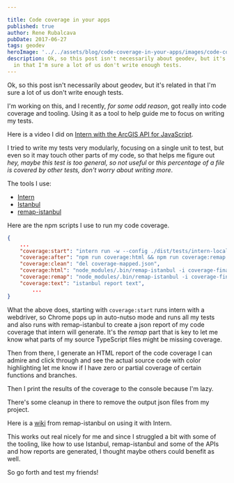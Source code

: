 ```yaml
---

title: Code coverage in your apps
published: true
author: Rene Rubalcava
pubDate: 2017-06-27
tags: geodev
heroImage: '../../assets/blog/code-coverage-in-your-apps/images/code-cov.png'
description: Ok, so this post isn't necessarily about geodev, but it's related
  in that I'm sure a lot of us don't write enough tests.
---
```


Ok, so this post isn't necessarily about geodev, but it's related in that I'm
sure a lot of us don't write enough tests.

I'm working on this, and I recently, _for some odd reason_, got really into code
coverage and tooling. Using it as a tool to help guide me to focus on writing my
tests.

Here is a video I did on
[Intern with the ArcGIS API for JavaScript](https://www.youtube.com/watch?v=Lbu02Py3q68).

I tried to write my tests very modularly, focusing on a single unit to test, but
even so it may touch other parts of my code, so that helps me figure out _hey,
maybe this test is too general, so not useful_ or _this percentage of a file is
covered by other tests, don't worry about writing more_.

The tools I use:

- [Intern](https://theintern.github.io/)
- [Istanbul](https://github.com/gotwarlost/istanbul)
- [remap-istanbul](https://github.com/SitePen/remap-istanbul)

Here are the npm scripts I use to run my code coverage.

```json
{
    ...
    "coverage:start": "intern run -w --config ./dist/tests/intern-local.js reporters=Pretty reporters=node_modules/remap-istanbul/lib/intern-reporters/JsonCoverage && npm run coverage:after",
    "coverage:after": "npm run coverage:html && npm run coverage:remap && del coverage-final.json && npm run coverage:text && npm run coverage:clean",
    "coverage:clean": "del coverage-mapped.json",
    "coverage:html": "node_modules/.bin/remap-istanbul -i coverage-final.json -t html -o html-report",
    "coverage:remap": "node_modules/.bin/remap-istanbul -i coverage-final.json -o coverage-mapped.json",
    "coverage:text": "istanbul report text",
        ...
}
```

What the above does, starting with `coverage:start` runs intern with a
webdriver, so Chrome pops up in auto-nutso mode and runs all my tests and also
runs with remap-istanbul to create a json report of my code coverage that intern
will generate. It's the _remap_ part that is key to let me know what parts of my
source TypeScript files might be missing coverage.

Then from there, I generate an HTML report of the code coverage I can admire and
click through and see the actual source code with color highlighting let me know
if I have zero or partial coverage of certain functions and branches.

Then I print the results of the coverage to the console because I'm lazy.

There's some cleanup in there to remove the output json files from my project.

Here is a [wiki](https://github.com/SitePen/remap-istanbul/wiki/Intern-How-To)
from remap-istanbul on using it with Intern.

This works out real nicely for me and since I struggled a bit with some of the
tooling, like how to use Istanbul, remap-istanbul and some of the APIs and how
reports are generated, I thought maybe others could benefit as well.

So go forth and test my friends!

<lite-youtube videoid="GSZrZ3ZxbvU"></lite-youtube>
